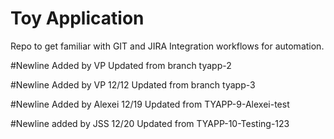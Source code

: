# Toy Application
Repo to get familiar with GIT and JIRA Integration workflows for automation.

#Newline Added by VP
Updated from branch tyapp-2

#Newline Added by VP 12/12
Updated from branch tyapp-3

#Newline Added by Alexei 12/19
Updated from TYAPP-9-Alexei-test

#Newline added by JSS 12/20
Updated from TYAPP-10-Testing-123
